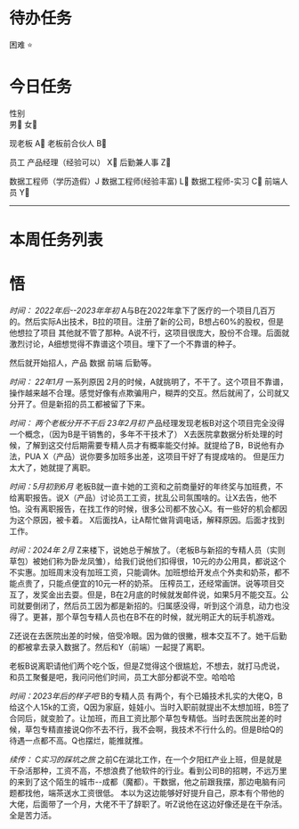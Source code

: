 # 待办任务


困难
⭐

# 今日任务

性别  
男🌿    女🌸

现老板  A🌿
老板前合伙人  B🌿

员工
产品经理（经验可以） X🌸
后勤兼人事  Z🌸

数据工程师（学历造假）J
数据工程师(经验丰富)   L🌿
数据工程师-实习  C🌿
前端人员   Y🌿


------
# 本周任务列表



# 悟
*时间： 2022年后--2023年年初*
A与B在2022年拿下了医疗的一个项目几百万的。然后实际A出技术，B拉的项目。注册了新的公司，B想占60%的股权，但是他想拉了项目 其他就不管了那种。A说不行，这项目很庞大，股份不合理。后面就激烈讨论，A细想觉得不靠谱这个项目。埋下了一个不靠谱的种子。

然后就开始招人，产品 数据  前端  后勤等。

*时间： 22年1月*
一系列原因 2月的时候，A就挑明了，不干了。这个项目不靠谱，操作越来越不合理。感觉好像有点欺骗用户，糊弄的交互。然后就闹了，公司就又分开了。但是新招的员工都被留了下来。

*时间： 两个老板分开不干后  23年2月初*
产品经理发现老板B对这个项目完全没得一个概念，（因为B是干销售的，多年不干技术了）
X去医院拿数据分析处理的时候，了解到这交付后期需要专精人员才有概率能交付掉。就提给了B，B说他有办法，PUA X（产品）说你要多加班多出差，这项目干好了有提成啥的。 但是压力太大了，她就提了离职。

*时间：5月初到6月*
老板B就一直卡她的工资和之前商量好的年终奖与加班费，不给离职报告。说X（产品）讨论员工工资，扰乱公司氛围啥的。让X去告，他不怕。没有离职报告，在找工作的时候，很多公司都不放心X。有一些好的机会都因为这个原因，被卡着。
X后面找A，让A帮忙做背调电话，解释原因。后面才找到工作。

*时间：2024年 2月*
Z来楼下，说她总于解放了。（老板B与新招的专精人员（实则草包）被她们称为卧龙凤雏），给我们说他们扣得很，10元的办公用具，都说这个不实惠。加班周末没有加班工资，只能调休。加班想给开发点个外卖和奶茶，都不能点贵了，只能点便宜的10元一杯的奶茶。
压榨员工，还经常画饼。说等项目交互了，发奖金出去耍。但是，B在2月底的时候就发邮件说，如果5月不能交互。公司就要倒闭了，然后员工因为都是新招的。归属感没得，听到这个消息，动力也没得了。更甚，那个草包专精人员也在B不在的时候，就光明正大的玩手机游戏。

Z还说在去医院出差的时候，倍受冷眼。因为做的很撇，根本交互不了。她干后勤的都被拿去录入数据了。然后和Y（前端）一起提了离职。

老板B说离职请他们两个吃个饭，但是Z觉得这个很尴尬，不想去，就打马虎说，和员工聚餐是吧，我问问他们时间，员工大部分都说不空。哈哈哈

*时间：2023年后的样子吧*
B的专精人员 有两个，有个已婚技术扎实的大佬Q，B给这个人15k的工资，Q因为家庭，娃娃小。当时入职前就提出不太想加班，B签了合同后，就变脸了。让加班，而且工资比那个草包专精低。当时去医院出差的时候，草包专精直接说Q你不去不行，我不会啊，我技术不行什么的。但是B给Q的待遇一点都不高。Q也摆烂，能推就推。


*续传： C实习的踩坑之旅*
之前C在湖北工作，在一个夕阳红产业上班，但是就是干杂活那种，工资不高，不想浪费了他软件的行业。看到公司B的招聘，不远万里的来到了这个陌生的城市--成都（魔都）。干数据，他之前跟我摆，那边电脑有问题都找他，端茶送水工资很低。
本以为这边能够好好提升自己，原本有个带他的大佬，后面带了一个月，大佬不干了辞职了。听Z说他在这边好像还是在干杂活。全是苦力活。




